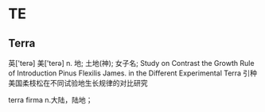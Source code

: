 # TE

## Terra

英['terə] 美['terə]
n.	地; 土地(神); 女子名;
Study on Contrast the Growth Rule of Introduction Pinus Flexilis James. in the Different Experimental Terra
引种美国柔枝松在不同试验地生长规律的对比研究

terra firma n.大陆，陆地；

